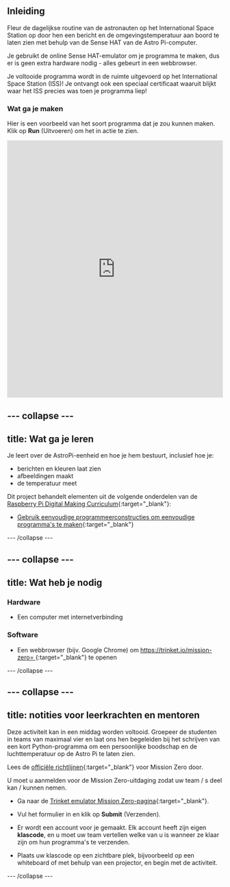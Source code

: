 ## Inleiding

Fleur de dagelijkse routine van de astronauten op het International Space Station op door hen een bericht en de omgevingstemperatuur aan boord te laten zien met behulp van de Sense HAT van de Astro Pi-computer.

Je gebruikt de online Sense HAT-emulator om je programma te maken, dus er is geen extra hardware nodig - alles gebeurt in een webbrowser.

Je voltooide programma wordt in de ruimte uitgevoerd op het International Space Station (ISS)! Je ontvangt ook een speciaal certificaat waaruit blijkt waar het ISS precies was toen je programma liep!

### Wat ga je maken

Hier is een voorbeeld van het soort programma dat je zou kunnen maken. Klik op **Run** (Uitvoeren) om het in actie te zien. 

<iframe src="https://trinket.io/embed/python/069f6138f7?outputOnly=true&start=result" width="100%" height="600" frameborder="0" marginwidth="0" marginheight="0" allowfullscreen mark="crwd-mark"></iframe> 

--- collapse ---
---
title: Wat ga je leren
---
Je leert over de AstroPi-eenheid en hoe je hem bestuurt, inclusief hoe je:

+ berichten en kleuren laat zien
+ afbeeldingen maakt
+ de temperatuur meet

Dit project behandelt elementen uit de volgende onderdelen van de [Raspberry Pi Digital Making Curriculum](http://rpf.io/curriculum){:target="_blank"}:

+ [Gebruik eenvoudige programmeerconstructies om eenvoudige programma's te maken](https://curriculum.raspberrypi.org/programming/creator/){:target="_blank"}

--- /collapse ---

--- collapse ---
---
title: Wat heb je nodig
---
### Hardware

+ Een computer met internetverbinding

### Software

+ Een webbrowser (bijv. Google Chrome) om [https://trinket.io/mission-zero= ](https://trinket.io/mission-zero){:target="_blank"} te openen

--- /collapse ---

--- collapse ---
---
title: notities voor leerkrachten en mentoren
---
Deze activiteit kan in een middag worden voltooid. Groepeer de studenten in teams van maximaal vier en laat ons hen begeleiden bij het schrijven van een kort Python-programma om een ​​persoonlijke boodschap en de luchttemperatuur op de Astro Pi te laten zien.

Lees de [officiële richtlijnen](http://esamultimedia.esa.int/docs/edu/European_Astro_Pi_Challenge_Mission_Zero_guidelines.pdf){:target="_blank"} voor Mission Zero door.

U moet u aanmelden voor de Mission Zero-uitdaging zodat uw team / s deel kan / kunnen nemen.

+ Ga naar de [Trinket emulator Mission Zero-pagina](https://trinket.io/mission-zero/register){:target="_blank"}.

+ Vul het formulier in en klik op **Submit** (Verzenden).

+ Er wordt een account voor je gemaakt. Elk account heeft zijn eigen **klascode**, en u moet uw team vertellen welke van u is wanneer ze klaar zijn om hun programma's te verzenden.

+ Plaats uw klascode op een zichtbare plek, bijvoorbeeld op een whiteboard of met behulp van een projector, en begin met de activiteit.

--- /collapse ---